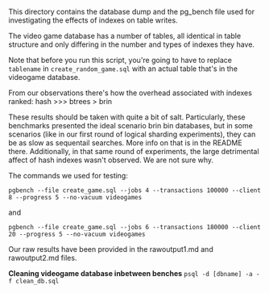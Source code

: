 This directory contains the database dump and the pg_bench file used for 
investigating the effects of indexes on table writes.

The video game database has a number of tables, all identical in table structure and only differing in the number and types of indexes they have.

Note that before you run this script, you're going to have to replace `tablename` in `create_random_game.sql` with an actual table that's in the videogame database.

From our observations there's how the overhead associated with indexes ranked:
hash >>> btrees > brin

These results should be taken with quite a bit of salt. Particularly, these
benchmarks presented the ideal scenario brin bin databases, but in some scenarios
(like in our first round of logical sharding experiments), they can be as slow as
sequentail searches. More info on that is in the README there. Additionally, in that
same round of experiments, the large detrimental affect of hash indexes wasn't observed.
We are not sure why.

The commands we used for testing:

```
pgbench --file create_game.sql --jobs 4 --transactions 100000 --client 8 --progress 5 --no-vacuum videogames
```
and
```
pgbench --file create_game.sql --jobs 6 --transactions 180000 --client 20 --progress 5 --no-vacuum videogames
```

Our raw results have been provided in the rawoutput1.md and rawoutput2.md files.

**Cleaning videogame database inbetween benches**
`psql -d [dbname] -a -f clean_db.sql`

